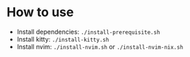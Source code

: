 # How to use

- Install dependencies: `./install-prerequisite.sh`
- Install kitty: `./install-kitty.sh`
- Install nvim: `./install-nvim.sh` or `./install-nvim-nix.sh`
